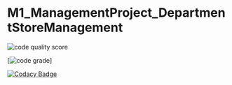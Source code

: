 # M1_ManagementProject_DepartmentStoreManagement

![code quality score](https://api.codiga.io/project/29934/score/svg)



[![code grade](https://api.codiga.io/project/29934/status/svg)]




[![Codacy Badge](https://app.codacy.com/project/badge/Grade/fe056e8dda5748ffb8170af3ba408ec3)](https://www.codacy.com/gh/anjani321213/M1_ManagementProject_DepartmentStoreManagement/dashboard?utm_source=github.com&amp;utm_medium=referral&amp;utm_content=anjani321213/M1_ManagementProject_DepartmentStoreManagement&amp;utm_campaign=Badge_Grade)
